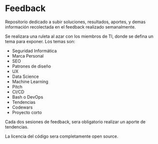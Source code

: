 # Feedback

Repositorio dedicado a subir soluciones, resultados, aportes, y demas información recolectada en el feedback realizado semanalmente.

Se realizara una ruleta al azar con los miembros de TI, donde se defina un tema para exponer. Los temas son:

- Seguridad Informática
- Marca Personal
- SEO
- Patrones de diseño
- UX
- Data Science
- Machine Learning
- Pitch
- CI/CD
- Bash o DevOps
- Tendencias
- Codewars
- Proyecto corto

Cada dos sesiones de feedback, sera obligatorio realizar un aporte de tendencias.

La licencia del código sera completamente open source.
